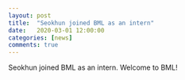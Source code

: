 ```yaml
---
layout: post
title:  "Seokhun joined BML as an intern"
date:   2020-03-01 12:00:00
categories: [news]
comments: true
---
```

Seokhun joined BML as an intern.
Welcome to BML!
